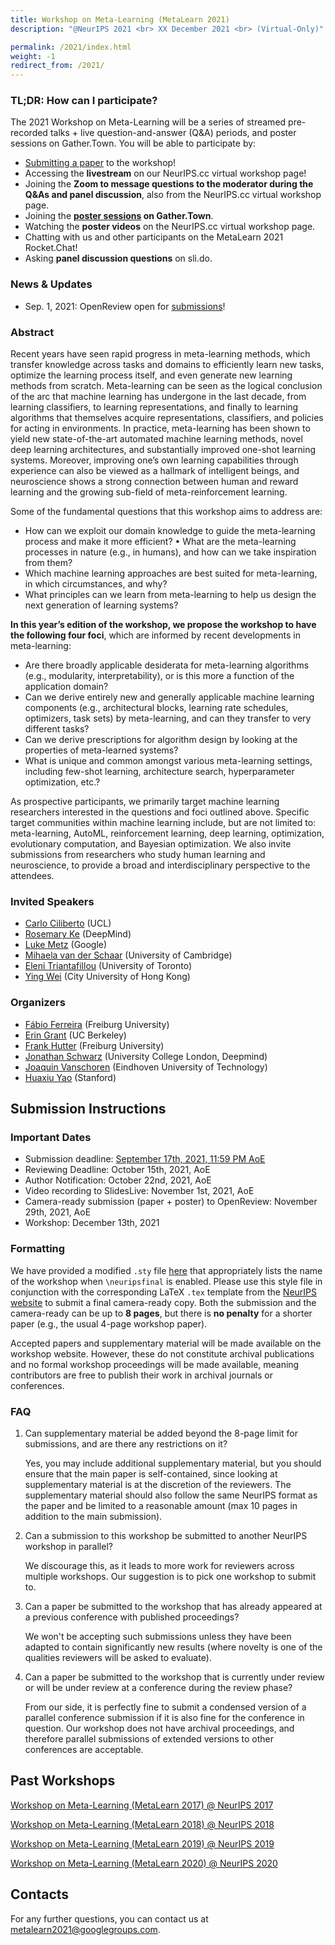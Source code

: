 ```yaml
---
title: Workshop on Meta-Learning (MetaLearn 2021)
description: "@NeurIPS 2021 <br> XX December 2021 <br> (Virtual-Only)"

permalink: /2021/index.html
weight: -1
redirect_from: /2021/
---
```


### TL;DR: How can I participate?

The 2021 Workshop on Meta-Learning will be a series of streamed pre-recorded talks + live question-and-answer (Q&A) periods, and poster sessions on Gather.Town. You will be able to participate by:
- [Submitting a paper](#submission-instructions) to the workshop!
- Accessing the **livestream** on our NeurIPS.cc virtual workshop page!
- Joining the **Zoom to message questions to the moderator during the Q&As and panel discussion**, also from the NeurIPS.cc virtual workshop page.
- Joining the **[poster sessions](#poster-sessions) on Gather.Town**.
- Watching the **poster videos** on the NeurIPS.cc virtual workshop page.
- Chatting with us and other participants on the MetaLearn 2021 Rocket.Chat!
- Asking **panel discussion questions** on sli.do.

### News & Updates

<!--
- Dec. 11, 2020: Paper, supplementary materials and posters have been added to the [accepted papers](#accepted-papers) section!

- Dec. 11, 2020: Workshop day! Please check the "tl;dr" section above for participation instructions.

- Nov. 16, 2020: NeurIPS registration funding from the workshop for presenters and junior reviewers has been distributed. The NeurIPS conference also has a funding program [here](https://neurips.cc/Surveys/49).

- Nov. 14, 2020: The workshop [schedule](#schedule) has been finalized! You can also find it on [NeurIPS.cc](https://nips.cc/Conferences/2020/ScheduleMultitrack?event=16141).

- Oct. 30, 2020: Decisions have been sent out. Thank you to everyone who submitted or participated in [the reviewing process](#reviewing-mentorship)!

- Oct. 4, 2020: The submission portal has now closed and [the reviewing process](#reviewing-mentorship) has begun.

- Sep. 15, 2020: [Reviewing mentorship sign-up & recommendation form](#reviewing-mentorship) released!
-->

- Sep. 1, 2021: OpenReview open for [submissions](#submission-instructions)!

### Abstract

Recent years have seen rapid progress in meta-learning methods, which transfer knowledge across tasks and domains to efficiently learn new tasks, optimize the learning process itself, and even generate new learning methods from scratch. Meta-learning can be seen as the logical conclusion of the arc that machine learning has undergone in the last decade, from learning classifiers, to learning representations, and finally to learning algorithms that themselves acquire representations, classifiers, and policies for acting in environments. In practice, meta-learning has been shown to yield new state-of-the-art automated machine learning methods, novel deep learning architectures, and substantially improved one-shot learning systems. Moreover, improving one’s own learning capabilities through experience can also be viewed as a hallmark of intelligent beings, and neuroscience shows a strong connection between human and reward learning and the growing sub-field of meta-reinforcement learning. 

Some of the fundamental questions that this workshop aims to address are:

- How can we exploit our domain knowledge to guide the meta-learning process and make it more efficient? • What are the meta-learning processes in nature (e.g., in humans), and how can we take inspiration from them?
- Which machine learning approaches are best suited for meta-learning, in which circumstances, and why?
- What principles can we learn from meta-learning to help us design the next generation of learning systems?

**In this year’s edition of the workshop, we propose the workshop to have the following four foci**, which are informed by recent developments in meta-learning:

- Are there broadly applicable desiderata for meta-learning algorithms (e.g., modularity, interpretability), or is this more a function of the application domain?
- Can we derive entirely new and generally applicable machine learning components (e.g., architectural blocks, learning rate schedules, optimizers, task sets) by meta-learning, and can they transfer to very different tasks?
- Can we derive prescriptions for algorithm design by looking at the properties of meta-learned systems?
- What is unique and common amongst various meta-learning settings, including few-shot learning, architecture search, hyperparameter optimization, etc.?

As prospective participants, we primarily target machine learning researchers interested in the questions and foci outlined above. Specific target communities within machine learning include, but are not limited to: meta-learning, AutoML, reinforcement learning, deep learning, optimization, evolutionary computation, and Bayesian optimization. We also invite submissions from researchers who study human learning and neuroscience, to provide a broad and interdisciplinary perspective to the attendees.

### Invited Speakers

<!-- Submit challenge questions for the speakers [here](https://forms.gle/DGEev5erxAmoi6eEA).  -->

- [Carlo Ciliberto](https://cciliber.github.io/) (UCL)
  <!--  **Title**  -->
- [Rosemary Ke](https://nke001.github.io/) (DeepMind)
  <!--   **Title**  -->
- [Luke Metz](http://lukemetz.com/) (Google)
  <!--  **Title**  -->
- [Mihaela van der Schaar](https://www.vanderschaar-lab.com/prof-mihaela-van-der-schaar/) (University of Cambridge)
  <!--  **Title**  -->
- [Eleni Triantafillou](https://www.cs.toronto.edu/~eleni/) (University of Toronto)
  <!--  **Title**  -->
- [Ying Wei](https://wei-ying.net/) (City University of Hong Kong)
  <!--  **Title**  -->

<!--
## Spotlights
### Morning Session
- [**Title**.](slides/metalearn2020-paper.pdf)
 *Authors*

### Afternoon Session
- [**Title**.](slides/metalearn2020-paper.pdf)
 *Authors*
-->

### Organizers

- [Fábio Ferreira](https://ml.informatik.uni-freiburg.de/people/ferreira/index.html) (Freiburg University)
- [Erin Grant](https://eringrant.github.io/) (UC Berkeley)
- [Frank Hutter](http://aad.informatik.uni-freiburg.de/people/hutter/) (Freiburg University)
- [Jonathan Schwarz](https://jonathan-schwarz.github.io/) (University College London, Deepmind)
- [Joaquin Vanschoren](http://www.win.tue.nl/~jvanscho/) (Eindhoven University of Technology)
- [Huaxiu Yao](https://huaxiuyao.mystrikingly.com/) (Stanford)

<!--
## Program

### Schedule

The workshop schedule is aligned with 11 AM to 8 PM [UTC](https://www.timeanddate.com/worldclock/timezone/utc); please see [this converter](https://www.timeanddate.com/worldclock/fixedtime.html?msg=Workshop+on+Meta-Learning+%28MetaLearn+2021%29&iso=20211211T11) for conversion to your specific time zone.

| Beijing (CST) | Berlin (CET) | London (UTC) | New York (EST) | Vancouver (PST) |
| ------------: | -----------: | -----------: | -------------: | --------------: |
|         19:00 |        12:00 |        11:00 |          06:00 |           03:00 | Introduction and opening remarks |
|         19:10 |        12:10 |        11:10 |          06:10 |           03:10 | **Invited talk 1**: TBA |
|         19:40 |        12:40 |        11:40 |          06:40 |           03:40 | **Contributed talk 1**: TBA |
|         20:00 |        13:00 |        12:00 |          07:00 |           04:00 | Poster session 1 |
|         21:00 |        14:00 |        13:00 |          08:00 |           05:00 | **Invited talk 2**: TBA |
|         21:30 |        14:30 |        13:30 |          08:30 |           05:30 | **Invited talk 3**: TBA |
|         22:00 |        15:00 |        14:00 |          09:00 |           06:00 | _Break_ |
|         23:00 |        16:00 |        15:00 |          10:00 |           07:00 | Poster session 2 |
|         24:00 |        17:00 |        16:00 |          11:00 |           08:00 | **Invited talk 4**: TBA |
|         24:30 |        17:30 |        16:30 |          11:30 |           08:30 | **Invited talk 5**: TBA |
|         01:00 |        18:00 |        17:00 |          12:00 |           09:00 | Poster session 3 |
|         02:00 |        19:00 |        18:00 |          13:00 |           10:00 | **Invited talk 6**: TBA |
|         02:30 |        19:30 |        18:30 |          13:30 |           10:30 | **Contributed talk 2**: TBA |
|         02:45 |        19:45 |        18:45 |          13:45 |           10:45 | **Contributed talk 3**: TBA |
|         04:00 |        21:00 |        20:00 |          15:00 |           12:00 | _End_ |
-->

## Submission Instructions

### Important Dates

- Submission deadline: [September 17th, 2021, 11:59 PM AoE](https://www.timeanddate.com/worldclock/fixedtime.html?msg=MetaLearn%40NeurIPS+2021+Submission+Deadline&iso=20210917T2359&p1=3926)
- Reviewing Deadline: October 15th, 2021, AoE
- Author Notification: October 22nd, 2021, AoE
- Video recording to SlidesLive: November 1st, 2021, AoE
- Camera-ready submission (paper + poster) to OpenReview: November 29th, 2021, AoE
- Workshop: December 13th, 2021

### Formatting

We have provided a modified `.sty` file [here](neurips_2021.sty) that appropriately lists the name of the workshop when `\neuripsfinal` is enabled. Please use this style file in conjunction with the corresponding LaTeX `.tex` template from the [NeurIPS website](https://neurips.cc/Conferences/2021/PaperInformation/StyleFiles) to submit a final camera-ready copy. Both the submission and the camera-ready can be up to **8 pages**, but there is **no penalty** for a shorter paper (e.g., the usual 4-page workshop paper).

Accepted papers and supplementary material will be made available on the workshop website. However, these do not constitute archival publications and no formal workshop proceedings will be made available, meaning contributors are free to publish their work in archival journals or conferences.

### FAQ

1. Can supplementary material be added beyond the 8-page limit for submissions, and are there any restrictions on it?

   Yes, you may include additional supplementary material, but you should ensure that the main paper is self-contained, since looking at supplementary material is at the discretion of the reviewers. The supplementary material should also follow the same NeurIPS format as the paper and be limited to a reasonable amount (max 10 pages in addition to the main submission).

1. Can a submission to this workshop be submitted to another NeurIPS workshop in parallel?

   We discourage this, as it leads to more work for reviewers across multiple workshops. Our suggestion is to pick one workshop to submit to.

1. Can a paper be submitted to the workshop that has already appeared at a previous conference with published proceedings?

   We won't be accepting such submissions unless they have been adapted to contain significantly new results (where novelty is one of the qualities reviewers will be asked to evaluate).

1. Can a paper be submitted to the workshop that is currently under review or will be under review at a conference during the review phase?

   From our side, it is perfectly fine to submit a condensed version of a parallel conference submission if it is also fine for the conference in question. Our workshop does not have archival proceedings, and therefore parallel submissions of extended versions to other conferences are acceptable.


<!--
## Review Process

### Reviewing Mentorship

This year we are trialing a new reviewer mentorship scheme, which we hope will improve the future pool of expert reviewers in machine learning. Junior reviewers will be able to provide reviews in a guided setting and will be linked with senior reviewers who will give them feedback and advice throughout the reviewing process. It is our hope that this will be a useful learning experience for reviewers and improve the overall quality of reviewing.

In order for this to be feasible, all submissions will be asked to provide **two** contacts who have agreed to review for the workshop. These volunteers can, of course, be authors of the submission, or people who have agreed to review on behalf of the authors. Depending on their experience reviewing, these contacts will be assigned to either a junior or senior reviewer role. All submissions will be ensured at least one senior reviewer, since we will still be directly recruiting for reviewers as in previous years.

If you would like to sign up, or recommend somebody, to be either a junior or senior reviewer, please fill out this [form](https://docs.google.com/forms/d/e/1FAIpQLSebBTVLq-IRwxsP857MmmTwtTBwyRamghnNLp71I9vr1q6-Jg/viewform?usp=sf_link) by 2 October 2021.
-->

<!--
## Accepted Papers ##

- [**Title**.](papers/paper.pdf)
 *Authors*
-->

<!--
## Program Committee

We thank the program committee for shaping the excellent technical program; they are (in alphabetical order):
-->


## Past Workshops

[Workshop on Meta-Learning (MetaLearn 2017) @ NeurIPS 2017](https://meta-learn.github.io/2017/)

[Workshop on Meta-Learning (MetaLearn 2018) @ NeurIPS 2018](https://meta-learn.github.io/2018/)

[Workshop on Meta-Learning (MetaLearn 2019) @ NeurIPS 2019](https://meta-learn.github.io/2019/)

[Workshop on Meta-Learning (MetaLearn 2020) @ NeurIPS 2020](https://meta-learn.github.io/2020/)

<!--
## Sponsors

We are grateful for the support of our sponsors, which enabled us to offer XX to several participants.
-->

## Contacts

For any further questions, you can contact us at <metalearn2021@googlegroups.com>.

